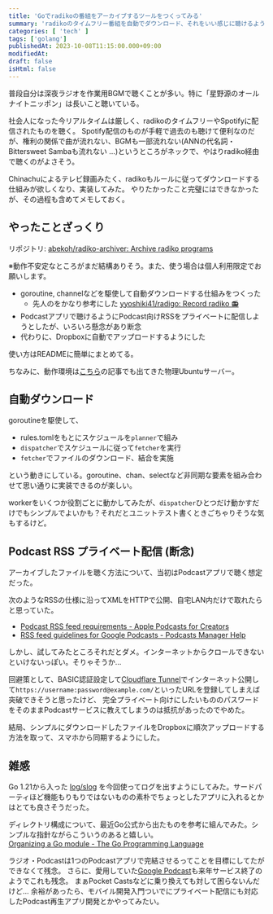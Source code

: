 ```yaml
---
title: 'Goでradikoの番組をアーカイブするツールをつくってみる'
summary: 'radikoのタイムフリー番組を自動でダウンロード、それをいい感じに聴けるような仕組みを模索した備忘録。'
categories: [ 'tech' ]
tags: ['golang']
publishedAt: 2023-10-08T11:15:00.000+09:00
modifiedAt:
draft: false
isHtml: false
---
```


普段自分は深夜ラジオを作業用BGMで聴くことが多い。特に「星野源のオールナイトニッポン」は長いこと聴いている。

社会人になった今リアルタイムは厳しく、radikoのタイムフリーやSpotifyに配信されたものを聴く。
Spotify配信のものが手軽で過去のも聴けて便利なのだが、権利の関係で曲が流れない、BGMも一部流れない(ANNの代名詞・Bittersweet Sambaも流れない …)というところがネックで、やはりradiko経由で聴くのがよさそう。

Chinachuによるテレビ録画みたく、radikoもルールに従ってダウンロードする仕組みが欲しくなり、実装してみた。
やりたかったこと完璧にはできなかったが、その過程も含めてメモしておく。

## やったことざっくり

リポジトリ: [abekoh/radiko-archiver: Archive radiko programs](https://github.com/abekoh/radiko-archiver)

※動作不安定なところがまだ結構ありそう。また、使う場合は個人利用限定でお願いします。

- goroutine, channelなどを駆使して自動ダウンロードする仕組みをつくった
  - 先人のをかなり参考にした [yyoshiki41/radigo: Record radiko 📻](https://github.com/yyoshiki41/radigo)
- Podcastアプリで聴けるようにPodcast向けRSSをプライベートに配信しようとしたが、いろいろ懸念があり断念
- 代わりに、Dropboxに自動でアップロードするようにした

使い方はREADMEに簡単にまとめてる。

ちなみに、動作環境は[こちら](/posts/ubuntu2204-mirakurun-epgstation)の記事でも出てきた物理Ubuntuサーバー。

## 自動ダウンロード

goroutineを駆使して、

- rules.tomlをもとにスケジュールを`planner`で組み
- `dispatcher`でスケジュールに従って`fetcher`を実行
- `fetcher`でファイルのダウンロード、結合を実施

という動きにしている。goroutine、chan、selectなど非同期な要素を組み合わせて思い通りに実装できるのが楽しい。

workerをいくつか役割ごとに動かしてみたが、`dispatcher`ひとつだけ動かすだけでもシンプルでよいかも？それだとユニットテスト書くときごちゃりそうな気もするけど。

## Podcast RSS プライベート配信 (断念)

アーカイブしたファイルを聴く方法について、当初はPodcastアプリで聴く想定だった。

次のようなRSSの仕様に沿ってXMLをHTTPで公開、自宅LAN内だけで取れたらと思っていた。

- [Podcast RSS feed requirements - Apple Podcasts for Creators](https://podcasters.apple.com/support/823-podcast-requirements)
- [RSS feed guidelines for Google Podcasts - Podcasts Manager Help](https://support.google.com/podcast-publishers/answer/9889544?hl=en)

しかし、試してみたところそれだとダメ。インターネットからクロールできないといけないっぽい。そりゃそうか…

回避策として、BASIC認証設定して[Cloudflare Tunnel](https://www.cloudflare.com/products/tunnel/)でインターネット公開して`https://username:password@example.com/`といったURLを登録してしまえば突破できそうと思ったけど、
完全プライベート向けにしたいもののパスワードをそのままPodcastサービスに教えてしまうのは抵抗があったのでやめた。

結局、シンプルにダウンロードしたファイルをDropboxに順次アップロードする方法を取って、スマホから同期するようにした。

## 雑感

Go 1.21から入った [log/slog](https://pkg.go.dev/log/slog) を今回使ってログを出すようにしてみた。サードパーティほど機能もりもりではないものの素朴でちょっとしたアプリに入れるとかはとても良さそうだった。

ディレクトリ構成について、最近Go公式から出たものを参考に組んでみた。シンプルな指針ながらこういうのあると嬉しい。  
[Organizing a Go module - The Go Programming Language](https://go.dev/doc/modules/layout)


ラジオ・Podcastは1つのPodcastアプリで完結させるってことを目標にしてたができなくて残念。
さらに、愛用していた[Google Podcast](https://podcasts.google.com/)も来年サービス終了のようでこれも残念。
まぁPocket Castsなどに乗り換えても対して困らないんだけど…
余裕があったら、モバイル開発入門ついでにプライベート配信にも対応したPodcast再生アプリ開発とかやってみたい。
